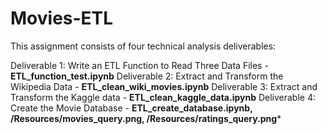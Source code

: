 # Movies-ETL

This assignment consists of four technical analysis deliverables:

Deliverable 1: Write an ETL Function to Read Three Data Files - **ETL_function_test.ipynb**
Deliverable 2: Extract and Transform the Wikipedia Data - **ETL_clean_wiki_movies.ipynb**
Deliverable 3: Extract and Transform the Kaggle data - **ETL_clean_kaggle_data.ipynb**
Deliverable 4: Create the Movie Database - **ETL_create_database.ipynb, /Resources/movies_query.png, /Resources/ratings_query.png***
